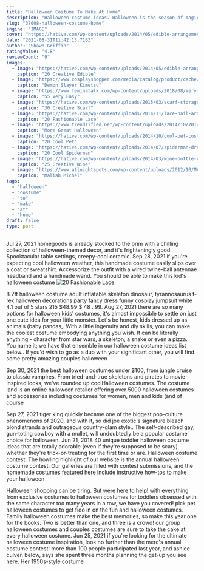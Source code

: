 ```yaml
---
title: "Halloween Costume To Make At Home"
description: "Halloween costume ideas. Halloween is the season of magic and fright! let your imagination fly, like a witch in the night! claire's has cauldrons of ideas for easy halloween costumes for girls.Check out our ideas to create your own costume or complete a unique costume"
slug: "37008-halloween-costume-home"
engine: "IMAGE"
cover: "https://hative.com/wp-content/uploads/2014/05/edible-arrangements/13-fun-edible-arrangement-for-kids.jpg"
date: "2021-08-31T11:42:13.716Z"
author: "Shawn Griffin"
ratingValue: "4.8"
reviewCount: "9"
images:
  - image: "https://hative.com/wp-content/uploads/2014/05/edible-arrangements/13-fun-edible-arrangement-for-kids.jpg"
    caption: "20 Creative Edible"
  - image: "https://www.cosplayshopper.com/media/catalog/product/cache/1/image/650x/d9e1aab3ff6d4b19f6110704db2ea214/C/O/COS-044_02_86.jpg"
    caption: "Demon Slayer Kimetsu"
  - image: "https://www.feminatalk.com/wp-content/uploads/2018/08/Very-Easy-Watercolor-Painting-Ideas-for-beginners00012.jpg"
    caption: "55 Very Easy"
  - image: "https://hative.com/wp-content/uploads/2015/03/scarf-storage-ideas/6-creative-scarf-storage-and-display-ideas.jpg"
    caption: "30 Creative Scarf"
  - image: "https://hative.com/wp-content/uploads/2014/11/lace-nail-art-designs/12-fashionable-lace-nail-art-designs.jpg"
    caption: "20 Fashionable Lace"
  - image: "https://www.trendzified.net/wp-content/uploads/2014/10/20140614_192304__880.jpg"
    caption: "More Great Halloween"
  - image: "https://hative.com/wp-content/uploads/2014/10/cool-pet-costumes/8-cool-pet-costumes.jpg"
    caption: "20 Cool Pet"
  - image: "https://hative.com/wp-content/uploads/2014/07/spiderman-drawings/14-spiderman-drawings.jpg"
    caption: "20 Cool Spiderman"
  - image: "https://hative.com/wp-content/uploads/2014/03/wine-bottle-chandeliers/5-homemade-recycled-chandelier.jpg"
    caption: "25 Creative Wine"
  - image: "https://www.atlnightspots.com/wp-content/uploads/2012/10/MALIAH-MICHEL-BUBBLES-KOD-2012-10-30_10-58-24.jpg"
    caption: "Maliah Michel"
tags:
  - "halloween"
  - "costume"
  - "to"
  - "make"
  - "at"
  - "home"
draft: false
type: post
---
```


Jul 27, 2021 homegoods is already stocked to the brim with a chilling collection of halloween-themed decor, and it's frighteningly good. Spooktacular table settings, creepy-cool ceramic. Sep 28, 2021 if you're expecting cool halloween weather, this handmade costume easily slips over a coat or sweatshirt. Accessorize the outfit with a wired twine-ball antennae headband and a handmade wand. You should be able to make this kid's halloween costume
![20 Fashionable Lace](https://hative.com/wp-content/uploads/2014/11/lace-nail-art-designs/12-fashionable-lace-nail-art-designs.jpg "20 Fashionable Lace")

8.2ft halloween costume adult inflatable skeleton dinosaur, tyrannosaurus t-rex halloween decorations party fancy dress funny cosplay jumpsuit white 4.1 out of 5 stars 215 $48.99 $ 48 . 99. Aug 27, 2021 there are so many options for halloween kids&#39; costumes, it&#39;s almost impossible to settle on just one cute idea for your little monster. Let&#39;s be honest, kids dressed up as animals (baby pandas,. With a little ingenuity and diy skills, you can make the coolest costume embodying anything you wish. It can be literally anything - character from star wars, a skeleton, a snake or even a pizza. You name it; we have that ensemble in our halloween costume ideas list below.. If you&#39;d wish to go as a duo with your significant other, you will find some pretty amazing couples halloween
<!--inArticleAds-->

<!--galleryOne-->

Sep 30, 2021 the best halloween costumes under $100, from jungle cruise to classic vampires. From tried-and-true skeletons and pirates to movie-inspired looks, we've rounded up coolHalloween costumes. The costume land is an online halloween retailer offering over 5000 halloween costumes and accessories including costumes for women, men and kids (and of course
<!--inArticleAds-->

<!--galleryTwo-->

Sep 27, 2021 tiger king quickly became one of the biggest pop-culture phenomenons of 2020, and with it, so did joe exotic's signature bleach blond strands and outrageous country-glam style.. The self-described gay, gun-toting cowboy with a mullet, will undoubtedly be a popular costume choice for halloween. Jun 21, 2018 40 unique toddler halloween costume ideas that are totally adorable (even if they're supposed to be scary) whether they're trick-or-treating for the first time or are. Halloween costume contest. The howling highlight of our website is the annual halloween costume contest. Our galleries are filled with contest submissions, and the homemade costumes featured here include instructive how-tos to make your halloween
<!--galleryThree-->

Halloween shopping can be tiring. But were here to help! with everything from exclusive costumes to halloween costumes for toddlers obsessed with the same character too many years in a row, we have you covered! pick pet halloween costumes to get fido in on the fun and halloween costumes. Family halloween costumes make the best memories, so make this year one for the books. Two is better than one, and three is a crowd! our group halloween costumes and couples costumes are sure to take the cake at every halloween costume. Jun 25, 2021 if you're looking for the ultimate halloween costume inspiration, look no further than the merc's annual costume contest! more than 100 people participated last year, and ashlee culver, below, says she spent three months planning the get-up you see here. Her 1950s-style costume
